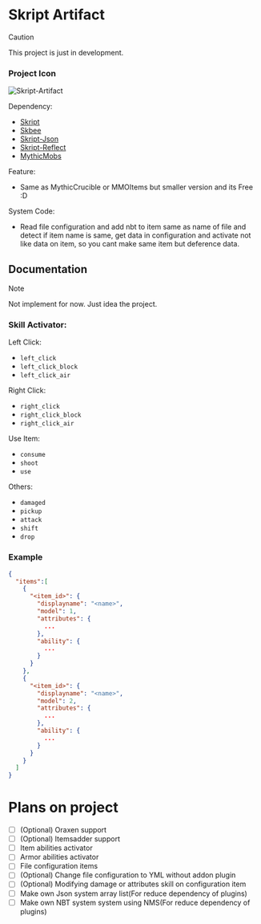 # Skript Artifact

> [!CAUTION]
> This project is just in development.

### Project Icon
![Skript-Artifact](https://i.imgur.com/4HjhL4g.png)

Dependency:
- [Skript](https://github.com/SkriptLang/Skript)
- [Skbee](https://github.com/ShaneBeee/SkBee)
- [Skript-Json](https://github.com/btk5h/skript-json)
- [Skript-Reflect](https://github.com/SkriptLang/skript-reflect)
- [MythicMobs](https://mythiccraft.io/index.php)

Feature:
- Same as MythicCrucible or MMOItems but smaller version and its Free :D

System Code:
- Read file configuration and add nbt to item same as name of file and detect if item name is same, get data in configuration and activate not like data on item, so you cant make same item but deference data.

## Documentation

> [!NOTE]
> Not implement for now. Just idea the project.

### Skill Activator:
Left Click:
- `left_click`
- `left_click_block`
- `left_click_air`

Right Click:
- `right_click`
- `right_click_block`
- `right_click_air`

Use Item:
- `consume`
- `shoot`
- `use`

Others:
- `damaged`
- `pickup`
- `attack`
- `shift`
- `drop`

### Example
```json
{
  "items":[
    {
      "<item_id>": {
        "displayname": "<name>",
        "model": 1,
        "attributes": {
          ...
        },
        "ability": {
          ...
        }
      }
    },
    {
      "<item_id>": {
        "displayname": "<name>",
        "model": 2,
        "attributes": {
          ...
        },
        "ability": {
          ...
        }
      }
    }
  ]
}
```


# Plans on project
- [ ] \(Optional) Oraxen support
- [ ] \(Optional) Itemsadder support
- [ ] Item abilities activator
- [ ] Armor abilities activator
- [ ] File configuration items
- [ ] \(Optional) Change file configuration to YML without addon plugin
- [ ] \(Optional) Modifying damage or attributes skill on configuration item
- [ ] Make own Json system array list(For reduce dependency of plugins)
- [ ] Make own NBT system system using NMS(For reduce dependency of plugins)

